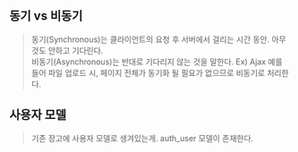 ## 동기 vs 비동기

> 동기(Synchronous)는 클라이언트의 요청 후 서버에서 걸리는 시간 동안. 아무것도 안하고 기다린다.  
> 비동기(Asynchronous)는 반대로 기다리지 않는 것을 말한다. Ex) Ajax
> 예를 들어 파일 업로드 시, 페이지 전체가 동기화 될 필요가 없으므로 비동기로 처리한다.

## 사용자 모델

> 기존 장고에 사용자 모델로 생겨있는게. auth_user 모델이 존재한다.
